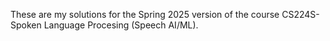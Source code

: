 These are my solutions for the Spring 2025 version of the course CS224S-Spoken Language Procesing (Speech AI/ML).
